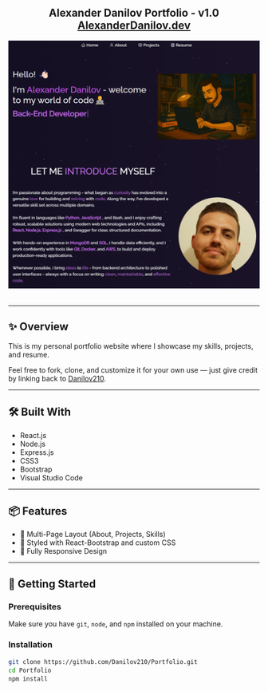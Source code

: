 <h2 align="center">
  Alexander Danilov Portfolio - v1.0<br/>
  <a href="https://alexander-danilov.vercel.app" target="_blank">AlexanderDanilov.dev</a>
</h2>

<div align="center">
  <img alt="Demo" src="./Images/readme-img1.png" />
</div>

<br/>

---

## ✨ Overview

This is my personal portfolio website where I showcase my skills, projects, and resume.

Feel free to fork, clone, and customize it for your own use — just give credit by linking back to [Danilov210](https://github.com/Danilov210/Portfolio).

---

## 🛠 Built With

- React.js
- Node.js
- Express.js
- CSS3
- Bootstrap
- Visual Studio Code

---

## 📦 Features

- 📖 Multi-Page Layout (About, Projects, Skills)
- 🎨 Styled with React-Bootstrap and custom CSS
- 📱 Fully Responsive Design

---

## 🚀 Getting Started

### Prerequisites

Make sure you have `git`, `node`, and `npm` installed on your machine.

### Installation

```bash
git clone https://github.com/Danilov210/Portfolio.git
cd Portfolio
npm install


